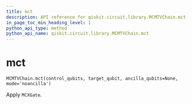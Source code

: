 ```yaml
---
title: mct
description: API reference for qiskit.circuit.library.MCMTVChain.mct
in_page_toc_min_heading_level: 1
python_api_type: method
python_api_name: qiskit.circuit.library.MCMTVChain.mct
---
```


# mct

<span id="qiskit.circuit.library.MCMTVChain.mct" />

`MCMTVChain.mct(control_qubits, target_qubit, ancilla_qubits=None, mode='noancilla')`

Apply `MCXGate`.

